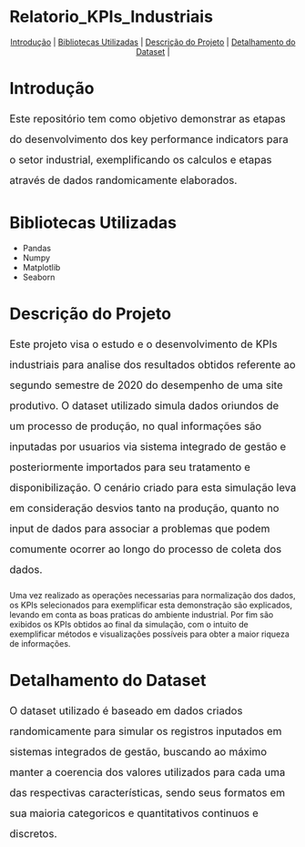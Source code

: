 # Relatorio_KPIs_Industriais

<p align="center">
  <a href="#Introdução">Introdução</a> |
  <a href="#Bibliotecas Utilizadas">Bibliotecas Utilizadas</a> |
  <a href="Descrição do Projeto">Descrição do Projeto<a> |
  <a href="#Detalhamento do Dataset">Detalhamento do Dataset</a> |
  
# Introdução
<font color ='gray' style = 'font-size: 18px;'></font>
<p style='font-size: 18px; line-height: 2;'>Este repositório tem como objetivo demonstrar as etapas do desenvolvimento dos key performance indicators para o setor industrial, exemplificando os calculos e etapas através de dados randomicamente elaborados.</p>

# Bibliotecas Utilizadas
<font color ='gray' style ='font-size: 18px;'></font>
<ul>
<li>Pandas</li>
<li>Numpy</li>
<li>Matplotlib</li>
<li>Seaborn</li>
</ul>

# Descrição do Projeto
<font color ='gray' style = 'font-size: 18px;'></font>
<p style='font-size: 18px; line-height: 2;'>Este projeto visa o estudo e o desenvolvimento de KPIs industriais para analise dos resultados obtidos referente ao segundo semestre de 2020 do desempenho de uma site produtivo. O dataset utilizado simula dados oriundos de um processo de produção, no qual informações são inputadas por usuarios via sistema integrado de gestão e posteriormente importados para seu tratamento e disponibilização. O cenário criado para esta simulação leva em consideração desvios tanto na produção, quanto no input de dados para associar a problemas que podem comumente ocorrer ao longo do processo de coleta dos dados.

Uma vez realizado as operações necessarias para normalização dos dados, os KPIs selecionados para exemplificar esta demonstração são explicados, levando em conta as boas praticas do ambiente industrial. Por fim são exibidos os KPIs obtidos ao final da simulação, com o intuito de exemplificar métodos e visualizações possíveis para obter a maior riqueza de informações.</p>

# Detalhamento do Dataset
<p style='font-size: 18px; line-height: 2;'>O dataset utilizado é baseado em dados criados randomicamente para simular os registros inputados em sistemas integrados de gestão, buscando ao máximo manter a coerencia dos valores utilizados para cada uma das respectivas características, sendo seus formatos em sua maioria categoricos e quantitativos continuos e discretos.</p>  

